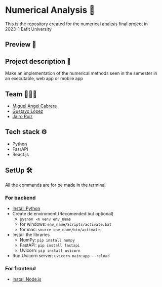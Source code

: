 # Numerical Analysis 🧮
This is the repository created for the numerical analtsis final project in 2023-1 Eafit University

## Preview 👀 
## Project description 📔
Make an implementation of the numerical methods seen in the semester in an executable, web app or mobile app

## Team 🧑🏻‍💻
* [Miguel Angel Cabrera](https://github.com/miguelco23)
* [Gustavo López]()
* [Jairo Ruiz]()

## Tech stack ⚙️
* Python
* FasrAPI
* React.js

## SetUp 🛠️
All the commands are for be made in the terminal

### For backend
- [Install Python](https://www.python.org/downloads/)
- Create de enviroment (Recomended but optional)
    - `pytnon -m venv env_name`
    - for windows: `env_name/Scripts/activate.bat`
    - for mac: `source env_name/bin/activate`
- Install the libraries
    - NumPy: `pip install numpy` 
    - FastAPI: `pip install fastapi`
    - Uvicorn: `pip install uvicorn`
- Run Uvicorn server: `uvicorn main:app --reload`

### For frontend
- [Install Node.js](https://nodejs.org)

